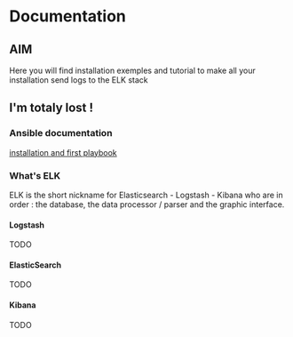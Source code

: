 # Documentation

## AIM

Here you will find installation exemples and tutorial to make all your installation send logs to the ELK stack


## I'm totaly lost !

### Ansible documentation

[installation and first playbook](Ansible-Install-v1.md)

### What's ELK

ELK is the short nickname for Elasticsearch - Logstash - Kibana who are in order : the database, the data processor / parser and the graphic interface.

#### Logstash

TODO

#### ElasticSearch

TODO

#### Kibana

TODO
